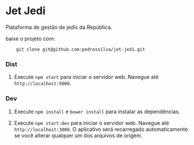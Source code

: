 # Jet Jedi
Plataforma de gestão de jedis da República.


baixe o projeto com:
```  
    git clone git@github.com:pedrossilva/jet-jedi.git
```

### Dist

1. Execute `npm start` para iniciar o servidor web. Navegue até `http://localhost:5000`.

### Dev
1. Execute `npm install` e `bower install` para instalar as dependências.

2. Execute `npm start:dev` para iniciar o servidor web. Navegue até `http://localhost:3000`. O aplicativo será recarregado automaticamente se você alterar qualquer um dos arquivos de origem.

